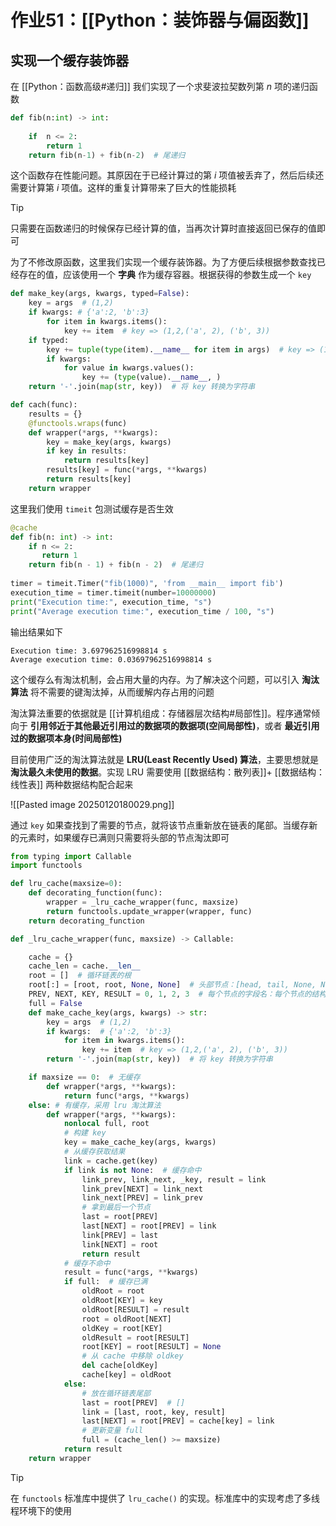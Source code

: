 # 作业51：[[Python：装饰器与偏函数]]

## 实现一个缓存装饰器

在 [[Python：函数高级#递归]] 我们实现了一个求斐波拉契数列第 $n$ 项的递归函数

```python
def fib(n:int) -> int:
    
    if  n <= 2:
        return 1
    return fib(n-1) + fib(n-2)  # 尾递归
```

这个函数存在性能问题。其原因在于已经计算过的第 $i$ 项值被丢弃了，然后后续还需要计算第 $i$ 项值。这样的重复计算带来了巨大的性能损耗

> [!tip] 
> 
> 只需要在函数递归的时候保存已经计算的值，当再次计算时直接返回已保存的值即可
> 

为了不修改原函数，这里我们实现一个缓存装饰器。为了方便后续根据参数查找已经存在的值，应该使用一个 **字典** 作为缓存容器。根据获得的参数生成一个 `key` 

```python
def make_key(args, kwargs, typed=False):
	key = args  # (1,2)
	if kwargs: # {'a':2, 'b':3}
		for item in kwargs.items():
			key += item  # key => (1,2,('a', 2), ('b', 3))
	if typed:
		key += tuple(type(item).__name__ for item in args)  # key => (1,2,('a', 2), ('b', 3), 'int', 'int')
		if kwargs:
			for value in kwargs.values():
				key += (type(value).__name__, )
	return '-'.join(map(str, key))  # 将 key 转换为字符串

def cach(func):
	results = {}
	@functools.wraps(func)
	def wrapper(*args, **kwargs):
		key = make_key(args, kwargs)
		if key in results:
			return results[key]
		results[key] = func(*args, **kwargs)
		return results[key]
	return wrapper
```

这里我们使用 `timeit` 包测试缓存是否生效

```python
@cache  
def fib(n: int) -> int:  
    if n <= 2:  
       return 1  
    return fib(n - 1) + fib(n - 2)  # 尾递归  
  
timer = timeit.Timer("fib(1000)", 'from __main__ import fib')  
execution_time = timer.timeit(number=10000000)  
print("Execution time:", execution_time, "s")  
print("Average execution time:", execution_time / 100, "s")
```

输出结果如下

```
Execution time: 3.697962516998814 s
Average execution time: 0.03697962516998814 s
```

这个缓存么有淘汰机制，会占用大量的内存。为了解决这个问题，可以引入 **淘汰算法** 将不需要的键淘汰掉，从而缓解内存占用的问题

淘汰算法重要的依据就是 [[计算机组成：存储器层次结构#局部性]]。程序通常倾向于 **引用邻近于其他最近引用过的数据项的数据项(空间局部性)**，或者 **最近引用过的数据项本身(时间局部性)**

目前使用广泛的淘汰算法就是 **LRU(Least Recently Used) 算法**，主要思想就是 **淘汰最久未使用的数据**。实现 LRU 需要使用 [[数据结构：散列表]]+ [[数据结构：线性表]] 两种数据结构配合起来

![[Pasted image 20250120180029.png]]

通过 `key` 如果查找到了需要的节点，就将该节点重新放在链表的尾部。当缓存新的元素时，如果缓存已满则只需要将头部的节点淘汰即可

```python
from typing import Callable
import functools

def lru_cache(maxsize=0):
    def decorating_function(func):
        wrapper = _lru_cache_wrapper(func, maxsize)
        return functools.update_wrapper(wrapper, func)
    return decorating_function

def _lru_cache_wrapper(func, maxsize) -> Callable:

    cache = {}
    cache_len = cache.__len__
    root = []  # 循环链表的根
    root[:] = [root, root, None, None]  # 头部节点：[head, tail, None, None]
    PREV, NEXT, KEY, RESULT = 0, 1, 2, 3  # 每个节点的字段名：每个节点的结构都是 [前一个节点, 下一个节点, 键, 结果]。
    full = False
    def make_cache_key(args, kwargs) -> str:
        key = args  # (1,2)
        if kwargs:  # {'a':2, 'b':3}
            for item in kwargs.items():
                key += item  # key => (1,2,('a', 2), ('b', 3))
        return '-'.join(map(str, key))  # 将 key 转换为字符串

    if maxsize == 0:  # 无缓存
        def wrapper(*args, **kwargs):
            return func(*args, **kwargs)
    else: # 有缓存，采用 lru 淘汰算法
        def wrapper(*args, **kwargs):
            nonlocal full, root
            # 构建 key
            key = make_cache_key(args, kwargs)
            # 从缓存获取结果
            link = cache.get(key)
            if link is not None:  # 缓存命中
                link_prev, link_next, _key, result = link
                link_prev[NEXT] = link_next
                link_next[PREV] = link_prev
                # 拿到最后一个节点
                last = root[PREV]
                last[NEXT] = root[PREV] = link
                link[PREV] = last
                link[NEXT] = root
                return result
            # 缓存不命中
            result = func(*args, **kwargs)
            if full:  # 缓存已满
                oldRoot = root
                oldRoot[KEY] = key
                oldRoot[RESULT] = result
                root = oldRoot[NEXT]
                oldKey = root[KEY]
                oldResult = root[RESULT]
                root[KEY] = root[RESULT] = None
                # 从 cache 中移除 oldkey
                del cache[oldKey]
                cache[key] = oldRoot
            else:
                # 放在循环链表尾部
                last = root[PREV]  # []
                link = [last, root, key, result]
                last[NEXT] = root[PREV] = cache[key] = link
                # 更新变量 full
                full = (cache_len() >= maxsize)
            return result
    return wrapper
```

> [!tip] 
> 
> 在 `functools` 标准库中提供了 `lru_cache()` 的实现。标准库中的实现考虑了多线程环境下的使用
> 
